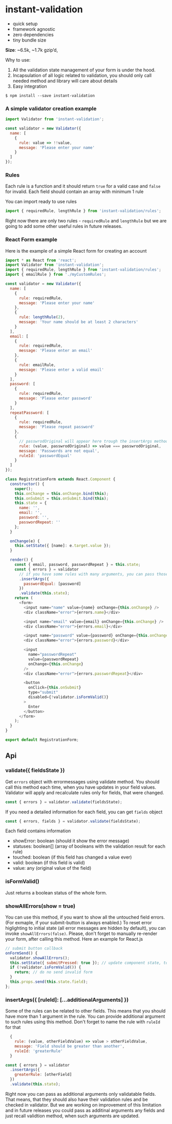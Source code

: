 # instant-validation

- quick setup
- framework agnostic
- zero dependencies
- tiny bundle size

**Size**: ~6.5k, ~1.7k gzip’d,

Why to use:

1. All the validation state management of your form is under the hood.
2. Incapsulation of all logic related to validation,
   you should only call needed method and library will care about details
3. Easy integration

```
$ npm install --save instant-validation
```

### A simple validator creation example

```js
import Validator from 'instant-validation';

const validator = new Validator({
  name: [
    {
      rule: value => !!value,
      message: 'Please enter your name'
    }
  ]
});
```

### Rules

Each rule is a function and it should return `true` for a valid case and `false` for invalid.
Each field should contain an array with minimum 1 rule

You can import ready to use rules

```js
import { requiredRule, lengthRule } from 'instant-validation/rules';
```

Right now there are only two rules - `requiredRule` and `lengthRule`
but we are going to add some other useful rules in future releases.

### React Form example

Here is the example of a simple React form for creating an account

```js
import * as React from 'react';
import Validator from 'instant-validation';
import { requiredRule, lengthRule } from 'instant-validation/rules';
import { emailRule } from './myCustomRules';

const validator = new Validator({
  name: [
    {
      rule: requiredRule,
      message: 'Please enter your name'
    },
    {
      rule: lengthRule(2),
      message: 'Your name should be at least 2 characters'
    }
  ],
  email: [
    {
      rule: requiredRule,
      message: 'Please enter an email'
    },
    {
      rule: emailRule,
      message: 'Please enter a valid email'
    }
  ],
  password: [
    {
      rule: requiredRule,
      message: 'Please enter password'
    }
  ],
  repeatPassword: [
    {
      rule: requiredRule,
      message: 'Please repeat password'
    },
    {
      // passwrodOriginal will appear here trough the insertArgs method
      rule: (value, passwrodOriginal) => value === passwrodOriginal,
      message: 'Passwords are not equal',
      ruleId: 'passwordEqual'
    }
  ]
});

class RegistrationForm extends React.Component {
  constructor() {
    super();
    this.onChange = this.onChange.bind(this);
    this.onSubmit = this.onSubmit.bind(this);
    this.state = {
      name: '',
      email: '',
      password: '',
      passwordRepeat: ''
    };
  }

  onChange(e) {
    this.setState({ [name]: e.target.value });
  }

  render() {
    const { email, password, passwordRepeat } = this.state;
    const { errors } = validator
      // if you have some rules with many arguments, you can pass those arguments like this
      .insertArgs({
        passwordEqual: [password]
      })
      .validate(this.state);
    return (
      <form>
        <input name="name" value={name} onChange={this.onChange} />
        <div className="error">{errors.name}</div>

        <input name="email" value={email} onChange={this.onChange} />
        <div className="error">{errors.email}</div>

        <input name="password" value={password} onChange={this.onChange} />
        <div className="error">{errors.password}</div>

        <input
          name="passwordRepeat"
          value={passwordRepeat}
          onChange={this.onChange}
        />
        <div className="error">{errors.passwordRepeat}</div>

        <button
          onClick={this.onSubmit}
          type="submit"
          disabled={!validator.isFormValid()}
        >
          Enter
        </button>
      </form>
    );
  }
}

export default RegistrationForm;
```

## Api

### validate({ fieldsState })

Get `errors` object with errormessages using validate method. You should call this method each time, when you have updates in your field values.
Validator will apply and recalculate rules only for fields, that were changed.

```js
const { errors } = validator.validate(fieldsState);
```

If you need a detailed information for each field, you can get `fields` object

```js
const { errors, fields } = validator.validate(fieldsState);
```

Each field contains information

- showError: boolean (should it show the error message)
- statuses: boolean[] (array of booleans with the validation result for each rule)
- touched: boolean (if this field has changed a value ever)
- valid: boolean (if this field is valid)
- value: any (original value of the field)

### isFormValid()

Just returns a boolean status of the whole form.

### showAllErrors(show = true)

You can use this method, if you want to show all the untouched field errors. (For exmaple, if your submit-button is always enabled.)
To reset error higlighting to initial state (all error messages are hidden by default), you can invoke `showAllErrors(false)`.
Please, don't forget to manually re-render your form, after calling this method.
Here an example for React.js

```js
// submit button callback
onFormSend() {
  validator.showAllErrors();
  this.setState({ submitPressed: true }); // update component state, to invoke re-render
  if (!validator.isFormValid()) {
    return; // do no send invalid form
  }
  this.props.send(this.state.field);
};
```

### insertArgs({ [ruleId]: [...additionalArguments] })

Some of the rules can be related to other fields.
This means that you should have more than 1 argument in the rule.
You can provide additional argument to such rules using this method.
Don't forget to name the rule with `ruleId` for that

```js
  {
    rule: (value, otherFieldValue) => value > otherFieldValue,
    message: 'Field should be greater than another',
    ruleId: 'greaterRule'
  }
```

```js
const { errors } = validator
  .insertArgs({
    greaterRule: [otherField]
  })
  .validate(this.state);
```

Right now you can pass as additional arguments only validatable fields. That means, that they should also have their validation rules and be checked in validator.
But we are working on improvement of this limitation and in future releases you could pass as additinal arguments any fields and just recall validtion method, when such arguments are updated.
